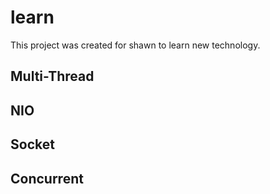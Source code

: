 # learn
This project was created for shawn to learn new technology.
## Multi-Thread
## NIO
## Socket
##  Concurrent 
